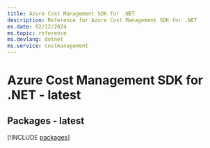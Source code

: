 ```yaml
---
title: Azure Cost Management SDK for .NET
description: Reference for Azure Cost Management SDK for .NET
ms.date: 02/12/2024
ms.topic: reference
ms.devlang: dotnet
ms.service: costmanagement
---
```

# Azure Cost Management SDK for .NET - latest
## Packages - latest
[!INCLUDE [packages](cost-management-index.md)]